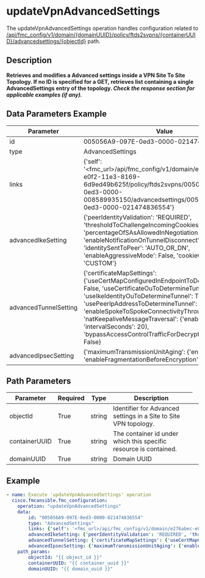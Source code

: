 # updateVpnAdvancedSettings

The updateVpnAdvancedSettings operation handles configuration related to [/api/fmc_config/v1/domain/{domainUUID}/policy/ftds2svpns/{containerUUID}/advancedsettings/{objectId}](/paths//api/fmc_config/v1/domain/{domain_uuid}/policy/ftds2svpns/{container_uuid}/advancedsettings/{object_id}.md) path.&nbsp;
## Description
**Retrieves and modifies a Advanced settings inside a VPN Site To Site Topology. If no ID is specified for a GET, retrieves list containing a single AdvancedSettings entry of the topology. _Check the response section for applicable examples (if any)._**

## Data Parameters Example
| Parameter | Value |
| --------- | -------- |
| id | 005056A9-097E-0ed3-0000-021474836554 |
| type | AdvancedSettings |
| links | {'self': '<fmc_url>/api/fmc_config/v1/domain/e276abec-e0f2-11e3-8169-6d9ed49b625f/policy/ftds2svpns/005056A9-097E-0ed3-0000-008589935150/advancedsettings/005056A9-097E-0ed3-0000-021474836554'} |
| advancedIkeSetting | {'peerIdentityValidation': 'REQUIRED', 'thresholdToChallengeIncomingCookies': 50, 'percentageOfSAsAllowedInNegotiation': 100, 'enableNotificationOnTunnelDisconnect': False, 'identitySentToPeer': 'AUTO_OR_DN', 'enableAggressiveMode': False, 'cookieChallenge': 'CUSTOM'} |
| advancedTunnelSetting | {'certificateMapSettings': {'useCertMapConfiguredInEndpointToDetermineTunnel': False, 'useCertificateOuToDetermineTunnel': True, 'useIkeIdentityOuToDetermineTunnel': True, 'usePeerIpAddressToDetermineTunnel': True}, 'enableSpokeToSpokeConnectivityThroughHub': False, 'natKeepaliveMessageTraversal': {'enabled': True, 'intervalSeconds': 20}, 'bypassAccessControlTrafficForDecryptedTraffic': False} |
| advancedIpsecSetting | {'maximumTransmissionUnitAging': {'enabled': False}, 'enableFragmentationBeforeEncryption': True} |

## Path Parameters
| Parameter | Required | Type | Description |
| --------- | -------- | ---- | ----------- |
| objectId | True | string <td colspan=3> Identifier for Advanced settings in a Site to Site VPN topology. |
| containerUUID | True | string <td colspan=3> The container id under which this specific resource is contained. |
| domainUUID | True | string <td colspan=3> Domain UUID |

## Example
```yaml
- name: Execute 'updateVpnAdvancedSettings' operation
  cisco.fmcansible.fmc_configuration:
    operation: "updateVpnAdvancedSettings"
    data:
        id: "005056A9-097E-0ed3-0000-021474836554"
        type: "AdvancedSettings"
        links: {'self': '<fmc_url>/api/fmc_config/v1/domain/e276abec-e0f2-11e3-8169-6d9ed49b625f/policy/ftds2svpns/005056A9-097E-0ed3-0000-008589935150/advancedsettings/005056A9-097E-0ed3-0000-021474836554'}
        advancedIkeSetting: {'peerIdentityValidation': 'REQUIRED', 'thresholdToChallengeIncomingCookies': 50, 'percentageOfSAsAllowedInNegotiation': 100, 'enableNotificationOnTunnelDisconnect': False, 'identitySentToPeer': 'AUTO_OR_DN', 'enableAggressiveMode': False, 'cookieChallenge': 'CUSTOM'}
        advancedTunnelSetting: {'certificateMapSettings': {'useCertMapConfiguredInEndpointToDetermineTunnel': False, 'useCertificateOuToDetermineTunnel': True, 'useIkeIdentityOuToDetermineTunnel': True, 'usePeerIpAddressToDetermineTunnel': True}, 'enableSpokeToSpokeConnectivityThroughHub': False, 'natKeepaliveMessageTraversal': {'enabled': True, 'intervalSeconds': 20}, 'bypassAccessControlTrafficForDecryptedTraffic': False}
        advancedIpsecSetting: {'maximumTransmissionUnitAging': {'enabled': False}, 'enableFragmentationBeforeEncryption': True}
    path_params:
        objectId: "{{ object_id }}"
        containerUUID: "{{ container_uuid }}"
        domainUUID: "{{ domain_uuid }}"

```
